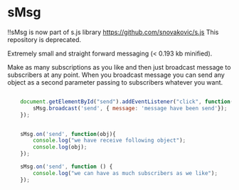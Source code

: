 # sMsg

!!sMsg is now part of s.js library https://github.com/snovakovic/s.js 
This repository is deprecated. 

Extremely small and straight forward messaging (< 0.193 kb minified). 

Make as many subscriptions as you like and then just broadcast message to subscribers at any point. 
When you broadcast message you can send any object as a second parameter passing to subscribers whatever you want.

```javascript

    document.getElementById("send").addEventListener("click", function(){
        sMsg.broadcast('send', { message: 'message have been send'});
    });


    sMsg.on('send', function(obj){
        console.log("we have receive following object");
        console.log(obj);
    });

    sMsg.on('send', function () {
        console.log("we can have as much subscribers as we like");
    });

```
